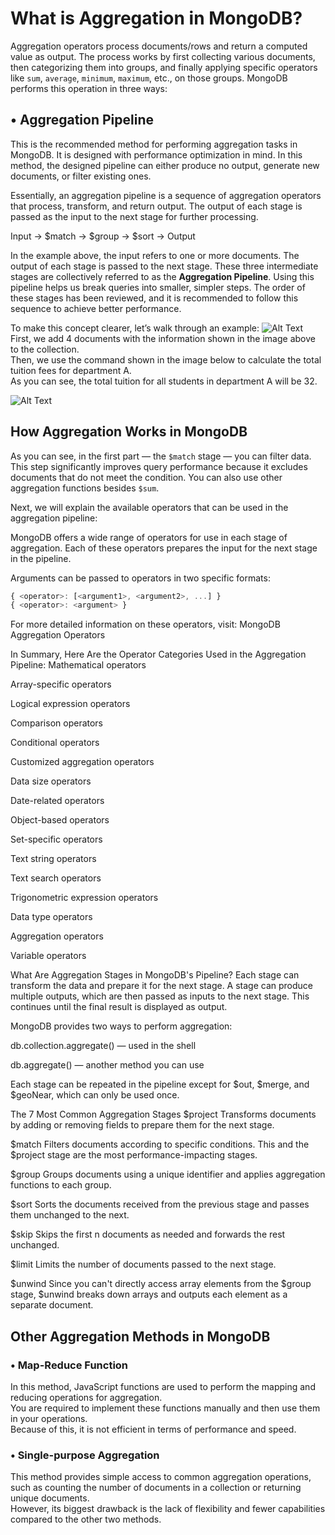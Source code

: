 # What is Aggregation in MongoDB?

Aggregation operators process documents/rows and return a computed value as output. The process works by first collecting various documents, then categorizing them into groups, and finally applying specific operators like `sum`, `average`, `minimum`, `maximum`, etc., on those groups. MongoDB performs this operation in three ways:

## • Aggregation Pipeline

This is the recommended method for performing aggregation tasks in MongoDB. It is designed with performance optimization in mind. In this method, the designed pipeline can either produce no output, generate new documents, or filter existing ones.

Essentially, an aggregation pipeline is a sequence of aggregation operators that process, transform, and return output. The output of each stage is passed as the input to the next stage for further processing.

Input -> $match -> $group -> $sort -> Output  

In the example above, the input refers to one or more documents. The output of each stage is passed to the next stage. These three intermediate stages are collectively referred to as the **Aggregation Pipeline**. Using this pipeline helps us break queries into smaller, simpler steps. The order of these stages has been reviewed, and it is recommended to follow this sequence to achieve better performance.

To make this concept clearer, let’s walk through an example:
![Alt Text](path/to/image)  
First, we add 4 documents with the information shown in the image above to the collection.  
Then, we use the command shown in the image below to calculate the total tuition fees for department A.  
As you can see, the total tuition for all students in department A will be 32.  

![Alt Text](path/to/image)  

## How Aggregation Works in MongoDB

As you can see, in the first part — the `$match` stage — you can filter data. This step significantly improves query performance because it excludes documents that do not meet the condition. You can also use other aggregation functions besides `$sum`.

Next, we will explain the available operators that can be used in the aggregation pipeline:

MongoDB offers a wide range of operators for use in each stage of aggregation. Each of these operators prepares the input for the next stage in the pipeline.

Arguments can be passed to operators in two specific formats:

```js
{ <operator>: [<argument1>, <argument2>, ...] }
{ <operator>: <argument> }
```
For more detailed information on these operators, visit:
MongoDB Aggregation Operators

In Summary, Here Are the Operator Categories Used in the Aggregation Pipeline:
Mathematical operators

Array-specific operators

Logical expression operators

Comparison operators

Conditional operators

Customized aggregation operators

Data size operators

Date-related operators

Object-based operators

Set-specific operators

Text string operators

Text search operators

Trigonometric expression operators

Data type operators

Aggregation operators

Variable operators

What Are Aggregation Stages in MongoDB's Pipeline?
Each stage can transform the data and prepare it for the next stage. A stage can produce multiple outputs, which are then passed as inputs to the next stage. This continues until the final result is displayed as output.

MongoDB provides two ways to perform aggregation:

db.collection.aggregate() — used in the shell

db.aggregate() — another method you can use

Each stage can be repeated in the pipeline except for $out, $merge, and $geoNear, which can only be used once.

The 7 Most Common Aggregation Stages
$project
Transforms documents by adding or removing fields to prepare them for the next stage.

$match
Filters documents according to specific conditions. This and the $project stage are the most performance-impacting stages.

$group
Groups documents using a unique identifier and applies aggregation functions to each group.

$sort
Sorts the documents received from the previous stage and passes them unchanged to the next.

$skip
Skips the first n documents as needed and forwards the rest unchanged.

$limit
Limits the number of documents passed to the next stage.

$unwind
Since you can't directly access array elements from the $group stage, $unwind breaks down arrays and outputs each element as a separate document.  

## Other Aggregation Methods in MongoDB

### • Map-Reduce Function

In this method, JavaScript functions are used to perform the mapping and reducing operations for aggregation.  
You are required to implement these functions manually and then use them in your operations.  
Because of this, it is not efficient in terms of performance and speed.

### • Single-purpose Aggregation

This method provides simple access to common aggregation operations, such as counting the number of documents in a collection or returning unique documents.  
However, its biggest drawback is the lack of flexibility and fewer capabilities compared to the other two methods.
